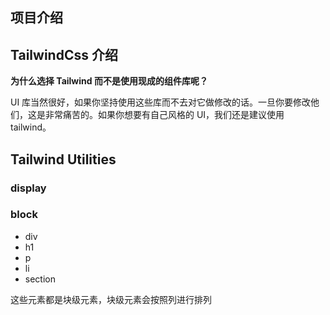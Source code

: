 ## 项目介绍

## TailwindCss 介绍

**为什么选择 Tailwind 而不是使用现成的组件库呢？**

UI 库当然很好，如果你坚持使用这些库而不去对它做修改的话。一旦你要修改他们，这是非常痛苦的。如果你想要有自己风格的 UI，我们还是建议使用 tailwind。

## Tailwind Utilities

### display

### block

- div
- h1
- p
- li
- section

这些元素都是块级元素，块级元素会按照列进行排列



